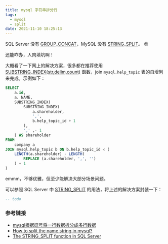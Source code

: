 ```yaml
---
title: mysql 字符串拆分行
tags:
  - mysql
  - split
date: 2021-11-10 18:25:13
---
```


SQL Server 没有 [GROUP_CONCAT](/GROUP-CONCAT-in-SQL-Server)，MySQL 没有 [STRING_SPLIT](https://docs.microsoft.com/en-us/sql/t-sql/functions/string-split-transact-sql?view=sql-server-ver15)。 😔

还能咋办，人肉填坑啊！

大概看了一下网上的解决方案，很多都在推荐使用 [SUBSTRING_INDEX(str,delim,count)](https://dev.mysql.com/doc/refman/5.7/en/string-functions.html#function_substring-index) 函数，join `mysql.help_topic` 表的自增列来完成。示例如下：

``` sql
SELECT
    a.id,
    a. NAME,
    SUBSTRING_INDEX(
        SUBSTRING_INDEX(
            a.shareholder,
            ',',
            b.help_topic_id + 1
        ),
        ',' ,- 1
    ) AS shareholder
FROM
    company a
JOIN mysql.help_topic b ON b.help_topic_id < (
    LENGTH(a.shareholder) - LENGTH(
        REPLACE (a.shareholder, ',', '')
    ) + 1
)
```

emmm，不够优雅，但至少能解决大部分场景问题。

可以参照 SQL Server 中 [STRING_SPLIT](https://www.sqlshack.com/the-string-split-function-in-sql-server/) 的用法，将上述的解决方案封装一下：

``` sql
-- todo
```

### 参考链接

- [mysql根据逗号将一行数据拆分成多行数据](https://www.cnblogs.com/David3290/p/11378579.html)
- [How to split the name string in mysql?](https://stackoverflow.com/questions/14950466/how-to-split-the-name-string-in-mysql)
- [The STRING_SPLIT function in SQL Server](https://www.sqlshack.com/the-string-split-function-in-sql-server/)

